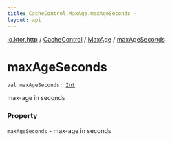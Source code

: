 ```yaml
---
title: CacheControl.MaxAge.maxAgeSeconds - 
layout: api
---
```


<div class='api-docs-breadcrumbs'><a href="../../index.html">io.ktor.http</a> / <a href="../index.html">CacheControl</a> / <a href="index.html">MaxAge</a> / <a href="./max-age-seconds.html">maxAgeSeconds</a></div>

# maxAgeSeconds

<div class="signature"><code><span class="keyword">val </span><span class="identifier">maxAgeSeconds</span><span class="symbol">: </span><a href="https://kotlinlang.org/api/latest/jvm/stdlib/kotlin/-int/index.html"><span class="identifier">Int</span></a></code></div>

max-age in seconds

### Property

<code>maxAgeSeconds</code> - max-age in seconds